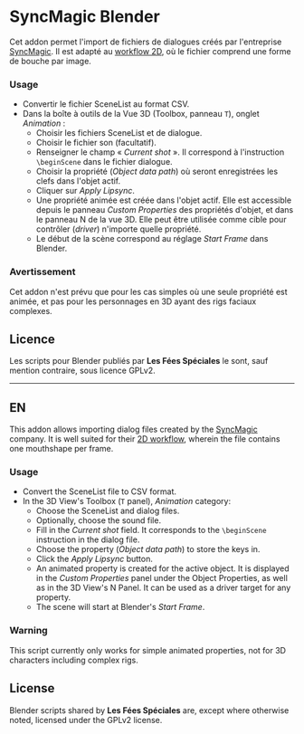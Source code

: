 # SyncMagic Blender

Cet addon permet l'import de fichiers de dialogues créés par l'entreprise
[SyncMagic](http://syncmagic.com/). Il est adapté au
[workflow 2D](http://syncmagic.com/content/2d/Lipsync2D.pdf), où le
fichier comprend une forme de bouche par image.

### Usage

* Convertir le fichier SceneList au format CSV.
* Dans la boîte à outils de la Vue 3D (Toolbox, panneau `T`),
  onglet *Animation* :
  * Choisir les fichiers SceneList et de dialogue.
  * Choisir le fichier son (facultatif).
  * Renseigner le champ « *Current shot* ». Il correspond à l'instruction
    `\beginScene` dans le fichier dialogue.
  * Choisir la propriété (*Object data path*) où seront enregistrées les clefs
    dans l'objet actif.
  * Cliquer sur *Apply Lipsync*.
  * Une propriété animée est créée dans l'objet actif. Elle est accessible
    depuis le panneau *Custom Properties* des propriétés d'objet,
    et dans le panneau N de la vue 3D. Elle peut être utilisée comme cible
    pour contrôler (*driver*) n'importe quelle propriété.
  * Le début de la scène correspond au réglage *Start Frame* dans Blender.

### Avertissement
Cet addon n'est prévu que pour les cas simples où une seule propriété est animée,
et pas pour les personnages en 3D ayant des rigs faciaux complexes.

## Licence

Les scripts pour Blender publiés par **Les Fées Spéciales** le sont, sauf
mention contraire, sous licence GPLv2.

-----

## EN

This addon allows importing dialog files created by the
[SyncMagic](http://syncmagic.com/) company. It is well suited for their
[2D workflow](http://syncmagic.com/content/2d/Lipsync2D.pdf),
wherein the file contains one mouthshape per frame.

### Usage

* Convert the SceneList file to CSV format.
* In the 3D View's Toolbox (`T` panel), *Animation* category:
  * Choose the SceneList and dialog files.
  * Optionally, choose the sound file.
  * Fill in the *Current shot* field. It corresponds to the `\beginScene`
    instruction in the dialog file.
  * Choose the property (*Object data path*) to store the keys in.
  * Click the *Apply Lipsync* button.
  * An animated property is created for the active object. It is displayed in
    the *Custom Properties* panel under the Object Properties, as well as in
    the 3D View's N Panel. It can be used as a driver target for any
    property.
  * The scene will start at Blender's *Start Frame*.

### Warning
This script currently only works for simple animated properties, not for 3D
characters including complex rigs.

## License

Blender scripts shared by **Les Fées Spéciales** are, except where otherwise
noted, licensed under the GPLv2 license.
